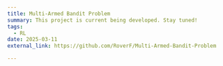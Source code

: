 ```yaml
---
title: Multi-Armed Bandit Problem
summary: This project is current being developed. Stay tuned!
tags:
  - RL
date: 2025-03-11
external_link: https://github.com/RoverF/Multi-Armed-Bandit-Problem

---
```

